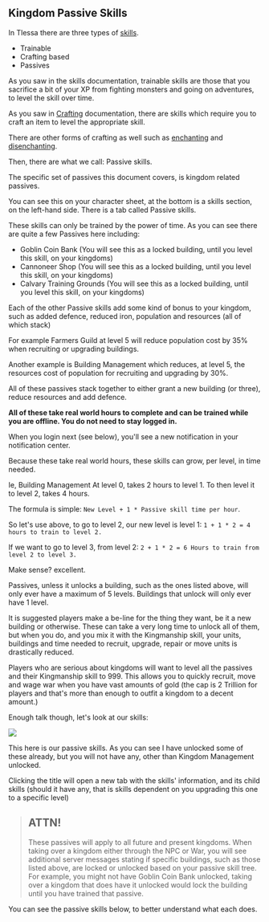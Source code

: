 ## Kingdom Passive Skills

In Tlessa there are three types of [skills](/information/skill-information). 

- Trainable
- Crafting based
- Passives

As you saw in the skills documentation, trainable skills are those that you sacrifice a bit of your XP from fighting monsters
and going on adventures, to level the skill over time.

As you saw in [Crafting](/information/crafting) documentation, there are skills which require you to craft an item to level 
the appropriate skill.

There are other forms of crafting as well such as [enchanting](/information/enchanting) and [disenchanting](/information/disenchanting).

Then, there are what we call: Passive skills.

The specific set of passives this document covers, is kingdom related passives.

You can see this on your character sheet, at the bottom is a skills section, on the left-hand side. There is a tab called Passive skills.

These skills can only be trained by the power of time. As you can see there are quite a few Passives here including:

- Goblin Coin Bank (You will see this as a locked building, until you level this skill, on your kingdoms)
- Cannoneer Shop (You will see this as a locked building, until you level this skill, on your kingdoms)
- Calvary Training Grounds (You will see this as a locked building, until you level this skill, on your kingdoms)

Each of the other Passive skills add some kind of bonus to your kingdom, such as added defence, reduced iron, population and resources (all of which stack)

For example Farmers Guild at level 5 will reduce population cost by 35% when recruiting or upgrading buildings.

Another example is Building Management which reduces, at level 5, the resources cost of population for recruiting and upgrading by 30%.

All of these passives stack together to either grant a new building (or three), reduce resources and add defence.

**All of these take real world hours to complete and can be trained while you are offline. You do not need to stay logged in.**

When you login next (see below), you'll see a new notification in your notification center.

Because these take real world hours, these skills can grow, per level, in time needed.

Ie, Building Management At level 0, takes 2 hours to level 1. To then level it to level 2, takes 4 hours.

The formula is simple: `New Level + 1 * Passive skill time per hour`.

So let's use above, to go to level 2, our new level is level 1: `1 + 1 * 2 = 4 hours to train to level 2.`

If we want to go to level 3, from level 2: `2 + 1 * 2 = 6 Hours to train from level 2 to level 3.`

Make sense? excellent.

Passives, unless it unlocks a building, such as the ones listed above, will only ever have a maximum of 5 levels. Buildings that unlock will only ever have 1 level.

It is suggested players make a be-line for the thing they want, be it a new building or otherwise. These can take a very long time to unlock all of them, but when you do,
and you mix it with the Kingmanship skill, your units, buildings and time needed to recruit, upgrade, repair or move units is drastically reduced.

Players who are serious about kingdoms will want to level all the passives and their Kingmanship skill to 999. This allows you to quickly recruit,
move and wage war when you have vast amounts of gold (the cap is 2 Trillion for players and that's more than enough to outfit a kingdom to a decent amount.)

Enough talk though, let's look at our skills:

<div class="mb-4">
    <a href="/storage/info/kingdom-passive-skills/images/kingdom-passive-tree.png" class="glightbox">
        <img src="/storage/info/kingdom-passive-skills/images/kingdom-passive-tree.png" class="img-fluid" />
    </a>
</div>

This here is our passive skills. As you can see I have unlocked some of these already, but you will not have any, other than Kingdom Management unlocked.

Clicking the title will open a new tab with the skills' information, and its child skills (should it have any, that is skills dependent on you upgrading this one to a specific level)

> ## ATTN!
> 
> These passives will apply to all future and present kingdoms. When taking over a kingdom either through the NPC or War, you will see additional server messages stating if
specific buildings, such as those listed above, are locked or unlocked based on your passive skill tree. For example, you might not have Goblin Coin Bank unlocked, taking over a kingdom that does have it unlocked
would lock the building until you have trained that passive.

You can see the passive skills below, to better understand what each does.
